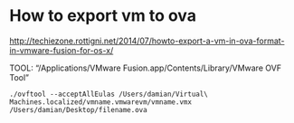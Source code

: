 # How to export vm to ova

http://techiezone.rottigni.net/2014/07/howto-export-a-vm-in-ova-format-in-vmware-fusion-for-os-x/

TOOL:  “/Applications/VMware Fusion.app/Contents/Library/VMware OVF Tool”


`
./ovftool --acceptAllEulas /Users/damian/Virtual\ Machines.localized/vmname.vmwarevm/vmname.vmx /Users/damian/Desktop/filename.ova
`